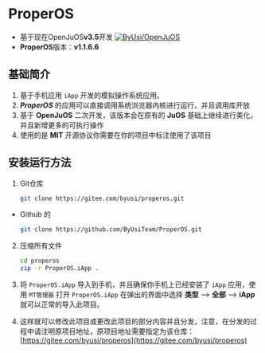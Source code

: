 # ProperOS

- 基于现在OpenJuOS**v3.5**开发
  [![ByUsi/OpenJuOS](https://gitee.com/byusi/openjuos/widgets/widget_card.svg?colors=4183c4,ffffff,ffffff,e3e9ed,666666,9b9b9b)](https://gitee.com/byusi/openjuos)
- **ProperOS**版本：**v1.1.6.6**

## 基础简介
1. 基于手机应用 `iApp` 开发的模拟操作系统应用。
2. ___ProperOS___ 的应用可以直接调用系统浏览器内核进行运行，并且调用库开放
3. 基于 **OpenJuOS** 二次开发，该版本会在原有的 **JuOS** 基础上继续进行美化，并且新增更多的可执行操作
4. 使用的是 **MIT** 开源协议你需要在你的项目中标注使用了该项目

## 安装运行方法
1. Git仓库
   ```bash
   git clone https://gitee.com/byusi/properos.git
   ```
  - Github 的
    ```bash
    git clone https://github.com/ByUsiTeam/ProperOS.git
    ```

2. 压缩所有文件
   ```bash
   cd properos
   zip -r ProperOS.iApp .
   ```
3. 将 `ProperOS.iApp` 导入到手机，并且确保你手机上已经安装了 `iApp` 应用，使用 `MT管理器` 打开 `ProperOS.iApp` 在弹出的界面中选择 **类型** --> **全部** --> **iApp** 就可以正常的导入此项目。

4. 这样就可以修改此项目或更改此项目的部分内容并且分发，注意，在分发的过程中请注明原项目地址，原项目地址需要指定为该仓库：[https://gitee.com/byusi/properos](https://gitee.com/byusi/properos)